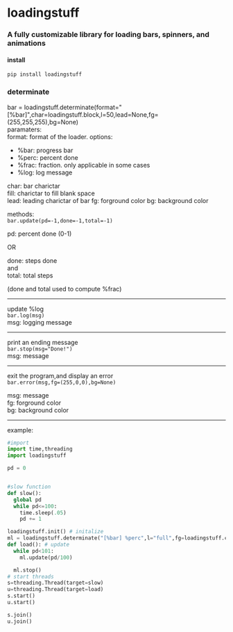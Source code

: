 # loadingstuff


### A fully customizable library for loading bars, spinners, and animations


#### install

```
pip install loadingstuff
```


### determinate


bar = loadingstuff.determinate(format="[%bar]",char=loadingstuff.block,l=50,lead=None,fg=(255,255,255),bg=None)  
paramaters:  
format: format of the loader. options:
- %bar: progress bar
- %perc: percent done
- %frac: fraction. only applicable in some cases
- %log: log message

char: bar charictar  
fill: charictar to fill blank space  
lead: leading charictar of bar
fg: forground color
bg: background color

methods:  
`bar.update(pd=-1,done=-1,total=-1)`

pd: percent done (0-1)

OR

done: steps done  
and  
total: total steps 

(done and total used to compute %frac)

--- 

update %log  
`bar.log(msg)`  
msg: logging message  

---

print an ending message  
`bar.stop(msg="Done!")`  
msg: message  

---

exit the program,and display an error  
`bar.error(msg,fg=(255,0,0),bg=None)`

msg: message  
fg: forground color  
bg: background color  

---

example:

```python
#import
import time,threading
import loadingstuff 

pd = 0


#slow function
def slow():
  global pd
  while pd<=100:
    time.sleep(.05)
    pd += 1

loadingstuff.init() # initalize 
ml = loadingstuff.determinate("[%bar] %perc",l="full",fg=loadingstuff.color.green) # create bar
def load(): # update 
  while pd<101:
    ml.update(pd/100)

  ml.stop()
# start threads
s=threading.Thread(target=slow)
u=threading.Thread(target=load)
s.start()
u.start()

s.join()
u.join()

```

